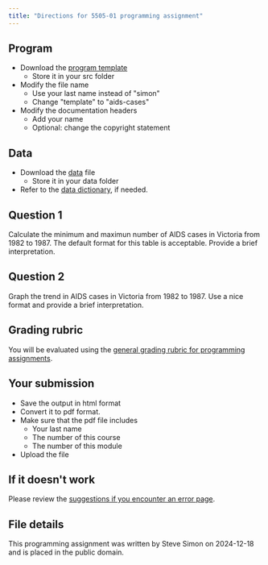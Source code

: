 ```yaml
---
title: "Directions for 5505-01 programming assignment"
---
```


## Program

-   Download the [program template][ref01]
    -   Store it in your src folder
-   Modify the file name
    -   Use your last name instead of "simon"
    -   Change "template" to "aids-cases"
-   Modify the documentation headers
    -   Add your name
    -   Optional: change the copyright statement
    
[ref01]: https://github.com/pmean/classes/blob/master/introduction-to-r/01/src/simon-5505-01-template.qmd

## Data

-   Download the [data][ref02] file
    -   Store it in your data folder
-   Refer to the [data dictionary][ref03], if needed.

[ref02]: https://github.com/pmean/data/blob/main/files/aids-cases.csv
[ref03]: https://github.com/pmean/data/blob/main/files/aids-cases.yaml
    
## Question 1

Calculate the minimum and maximun number of AIDS cases in Victoria from 1982 to
1987. The default format for this table is acceptable. Provide a brief 
interpretation.

## Question 2

Graph the trend in AIDS cases in Victoria from 1982 to 1987. Use a nice format
and provide a brief interpretation.

## Grading rubric

You will be evaluated using the [general grading rubric for programming assignments][ref04].

[ref04]: https://github.com/pmean/classes/blob/master/general/general-grading-rubric.md

## Your submission

-   Save the output in html format
-   Convert it to pdf format.
-   Make sure that the pdf file includes
    -   Your last name
    -   The number of this course
    -   The number of this module
-   Upload the file

## If it doesn't work

Please review the [suggestions if you encounter an error page][ref05].

[ref05]: https://github.com/pmean/classes/blob/master/general/suggestions-if-you-encounter-an-error.md

## File details

This programming assignment was written by Steve Simon on 2024-12-18 and is 
placed in the public domain.

